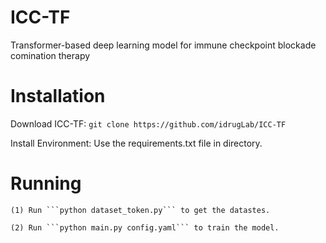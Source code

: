 # ICC-TF
Transformer-based deep learning model for immune checkpoint blockade comination therapy


# Installation
Download ICC-TF:
```git clone https://github.com/idrugLab/ICC-TF```

Install Environment:
Use the requirements.txt file in directory.


# Running

    (1) Run ```python dataset_token.py``` to get the datastes.
    
    (2) Run ```python main.py config.yaml``` to train the model.
